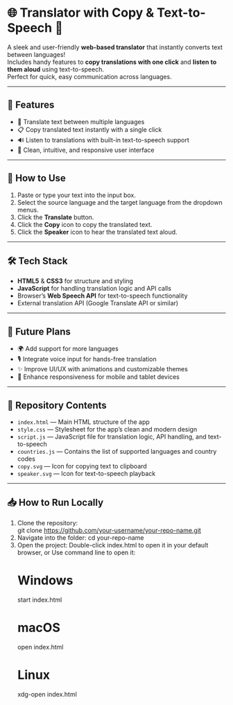 # 🌐 Translator with Copy & Text-to-Speech 🎤

A sleek and user-friendly **web-based translator** that instantly converts text between languages!  
Includes handy features to **copy translations with one click** and **listen to them aloud** using text-to-speech.  
Perfect for quick, easy communication across languages.

---

## 🚀 Features

- 🔄 Translate text between multiple languages  
- 📋 Copy translated text instantly with a single click  
- 🔊 Listen to translations with built-in text-to-speech support  
- 🎨 Clean, intuitive, and responsive user interface  

---

## 🎯 How to Use

1. Paste or type your text into the input box.  
2. Select the source language and the target language from the dropdown menus.  
3. Click the **Translate** button.  
4. Click the **Copy** icon to copy the translated text.  
5. Click the **Speaker** icon to hear the translated text aloud.  

---

## 🛠️ Tech Stack

- **HTML5** & **CSS3** for structure and styling  
- **JavaScript** for handling translation logic and API calls  
- Browser’s **Web Speech API** for text-to-speech functionality  
- External translation API (Google Translate API or similar)  

---

## 🔮 Future Plans

- 🌍 Add support for more languages  
- 🎙️ Integrate voice input for hands-free translation  
- ✨ Improve UI/UX with animations and customizable themes  
- 📱 Enhance responsiveness for mobile and tablet devices  

---

## 📂 Repository Contents

- `index.html` — Main HTML structure of the app  
- `style.css` — Stylesheet for the app’s clean and modern design  
- `script.js` — JavaScript file for translation logic, API handling, and text-to-speech  
- `countries.js` — Contains the list of supported languages and country codes  
- `copy.svg` — Icon for copying text to clipboard  
- `speaker.svg` — Icon for text-to-speech playback  

---

## 📥 How to Run Locally

1. Clone the repository:  
   git clone https://github.com/your-username/your-repo-name.git
2. Navigate into the folder:
   cd your-repo-name
3. Open the project:
   Double-click index.html to open it in your default browser, or
   Use command line to open it:
     # Windows
     start index.html
     # macOS
     open index.html
     # Linux
     xdg-open index.html